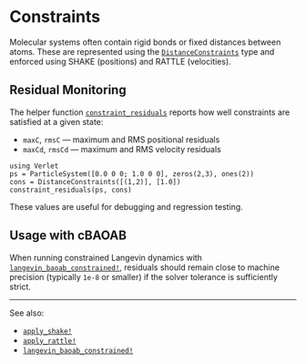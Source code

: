 # Constraints

Molecular systems often contain rigid bonds or fixed distances between atoms.
These are represented using the [`DistanceConstraints`](@ref) type and enforced
using SHAKE (positions) and RATTLE (velocities).

## Residual Monitoring

The helper function [`constraint_residuals`](@ref) reports how well constraints are
satisfied at a given state:

* `maxC`, `rmsC` — maximum and RMS positional residuals
* `maxCd`, `rmsCd` — maximum and RMS velocity residuals

```@example
using Verlet
ps = ParticleSystem([0.0 0 0; 1.0 0 0], zeros(2,3), ones(2))
cons = DistanceConstraints([(1,2)], [1.0])
constraint_residuals(ps, cons)
```

These values are useful for debugging and regression testing.

## Usage with cBAOAB

When running constrained Langevin dynamics with
[`langevin_baoab_constrained!`](@ref), residuals should remain close to machine
precision (typically `1e-8` or smaller) if the solver tolerance is sufficiently
strict.

---

See also:

* [`apply_shake!`](@ref)
* [`apply_rattle!`](@ref)
* [`langevin_baoab_constrained!`](@ref)
